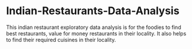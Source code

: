 # Indian-Restaurants-Data-Analysis
This indian restaurant exploratory data analysis is for the foodies to find best restaurants, value for money restaurants in their locality. It also helps to find their required cuisines in their locality.
